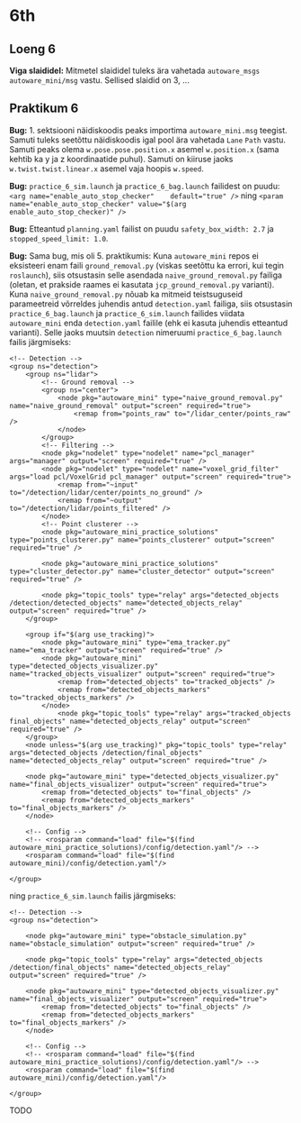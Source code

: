 # 6th

## Loeng 6

**Viga slaididel:** Mitmetel slaididel tuleks ära vahetada `autoware_msgs` `autoware_mini/msg` vastu. Sellised slaidid on 3, ...

## Praktikum 6

**Bug:** 1. sektsiooni näidiskoodis peaks importima `autoware_mini.msg` teegist. Samuti tuleks seetõttu näidiskoodis igal pool ära vahetada `Lane` `Path` vastu. Samuti peaks olema `w.pose.pose.position.x` asemel `w.position.x` (sama kehtib ka y ja z koordinaatide puhul). Samuti on kiiruse jaoks `w.twist.twist.linear.x` asemel vaja hoopis `w.speed`.

**Bug:** `practice_6_sim.launch` ja `practice_6_bag.launch` failidest on puudu:
`<arg name="enable_auto_stop_checker"    default="true" />`
ning
`<param name="enable_auto_stop_checker" value="$(arg enable_auto_stop_checker)" />`

**Bug:** Etteantud `planning.yaml` failist on puudu `safety_box_width: 2.7` ja `stopped_speed_limit: 1.0`.

**Bug:** Sama bug, mis oli 5. praktikumis:
Kuna `autoware_mini` repos ei eksisteeri enam faili `ground_removal.py` (viskas seetõttu ka errori, kui tegin `roslaunch`), siis otsustasin selle asendada `naive_ground_removal.py` failiga (oletan, et prakside raames ei kasutata `jcp_ground_removal.py` varianti). Kuna `naive_ground_removal.py` nõuab ka mitmeid teistsuguseid parameetreid võrreldes juhendis antud `detection.yaml` failiga, siis otsustasin `practice_6_bag.launch` ja `practice_6_sim.launch` failides viidata `autoware_mini` enda `detection.yaml` failile (ehk ei kasuta juhendis etteantud varianti). Selle jaoks muutsin `detection` nimeruumi `practice_6_bag.launch` failis järgmiseks:

``` launch
<!-- Detection -->
<group ns="detection">
    <group ns="lidar">
        <!-- Ground removal -->
        <group ns="center">
            <node pkg="autoware_mini" type="naive_ground_removal.py" name="naive_ground_removal" output="screen" required="true">
                <remap from="points_raw" to="/lidar_center/points_raw" />
            </node>
        </group>
        <!-- Filtering -->
        <node pkg="nodelet" type="nodelet" name="pcl_manager" args="manager" output="screen" required="true" />
        <node pkg="nodelet" type="nodelet" name="voxel_grid_filter" args="load pcl/VoxelGrid pcl_manager" output="screen" required="true">
            <remap from="~input" to="/detection/lidar/center/points_no_ground" />
            <remap from="~output" to="/detection/lidar/points_filtered" />
        </node>
        <!-- Point clusterer -->
        <node pkg="autoware_mini_practice_solutions" type="points_clusterer.py" name="points_clusterer" output="screen" required="true" />

        <node pkg="autoware_mini_practice_solutions" type="cluster_detector.py" name="cluster_detector" output="screen" required="true" />

        <node pkg="topic_tools" type="relay" args="detected_objects /detection/detected_objects" name="detected_objects_relay" output="screen" required="true" />
    </group>

    <group if="$(arg use_tracking)">
        <node pkg="autoware_mini" type="ema_tracker.py" name="ema_tracker" output="screen" required="true" />
        <node pkg="autoware_mini" type="detected_objects_visualizer.py" name="tracked_objects_visualizer" output="screen" required="true">
            <remap from="detected_objects" to="tracked_objects" />
            <remap from="detected_objects_markers" to="tracked_objects_markers" />
        </node>
            <node pkg="topic_tools" type="relay" args="tracked_objects final_objects" name="detected_objects_relay" output="screen" required="true" />
    </group>
    <node unless="$(arg use_tracking)" pkg="topic_tools" type="relay" args="detected_objects /detection/final_objects" name="detected_objects_relay" output="screen" required="true" />

    <node pkg="autoware_mini" type="detected_objects_visualizer.py" name="final_objects_visualizer" output="screen" required="true">
        <remap from="detected_objects" to="final_objects" />
        <remap from="detected_objects_markers" to="final_objects_markers" />
    </node>

    <!-- Config -->
    <!-- <rosparam command="load" file="$(find autoware_mini_practice_solutions)/config/detection.yaml"/> -->
    <rosparam command="load" file="$(find autoware_mini)/config/detection.yaml"/> 

</group>
```

ning `practice_6_sim.launch` failis järgmiseks:

``` launch
<!-- Detection -->
<group ns="detection">

    <node pkg="autoware_mini" type="obstacle_simulation.py" name="obstacle_simulation" output="screen" required="true" />

    <node pkg="topic_tools" type="relay" args="detected_objects /detection/final_objects" name="detected_objects_relay" output="screen" required="true" />

    <node pkg="autoware_mini" type="detected_objects_visualizer.py" name="final_objects_visualizer" output="screen" required="true">
        <remap from="detected_objects" to="final_objects" />
        <remap from="detected_objects_markers" to="final_objects_markers" />
    </node>

    <!-- Config -->
    <!-- <rosparam command="load" file="$(find autoware_mini_practice_solutions)/config/detection.yaml"/> -->
    <rosparam command="load" file="$(find autoware_mini)/config/detection.yaml"/> 

</group>
```

TODO

